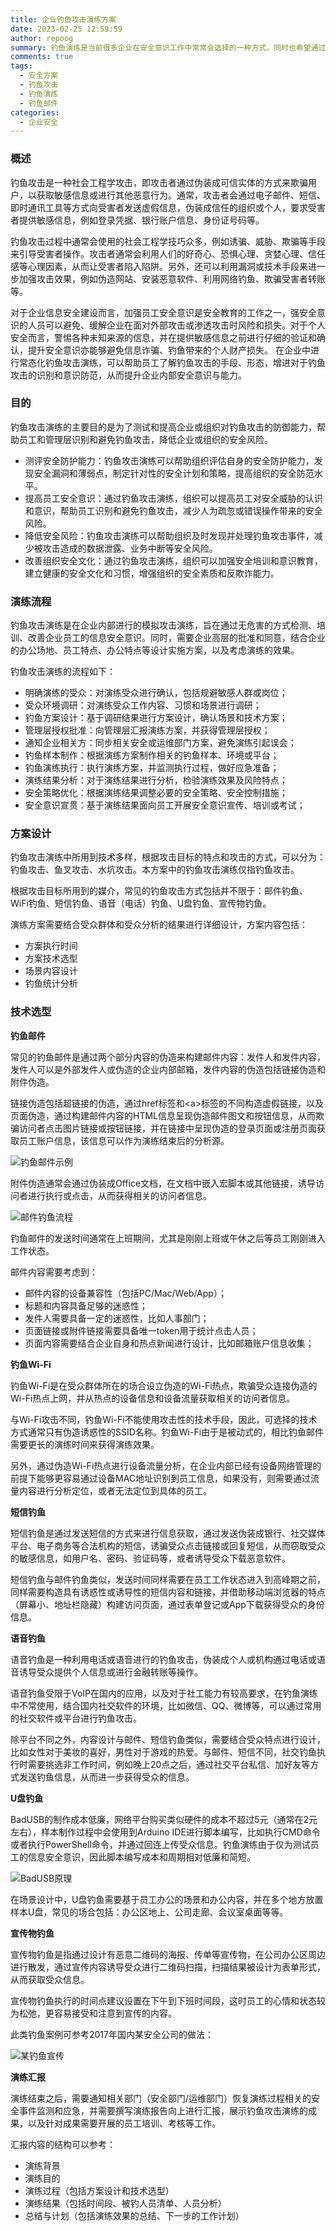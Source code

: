 ```yaml
---
title: 企业钓鱼攻击演练方案
date: 2023-02-25 12:59:59
author: repoog
summary: 钓鱼演练是当前很多企业在安全意识工作中常常会选择的一种方式，同时也希望通过这种方式来检验公司人员的安全意识和能力。本文介绍的是企业钓鱼攻击演练中会涉及到的设计思路、攻击方法，但不涉及具体的技术细节和方案。
comments: true
tags:
  - 安全方案
  - 钓鱼攻击
  - 钓鱼演练
  - 钓鱼邮件
categories:
  - 企业安全
---
```


### **概述**

钓鱼攻击是一种社会工程学攻击，即攻击者通过伪装成可信实体的方式来欺骗用户，以获取敏感信息或进行其他恶意行为。通常，攻击者会通过电子邮件、短信、即时通讯工具等方式向受害者发送虚假信息，伪装成信任的组织或个人，要求受害者提供敏感信息，例如登录凭据、银行账户信息、身份证号码等。

钓鱼攻击过程中通常会使用的社会工程学技巧众多，例如诱骗、威胁、欺骗等手段来引导受害者操作。攻击者通常会利用人们的好奇心、恐惧心理、贪婪心理、信任感等心理因素，从而让受害者陷入陷阱。另外，还可以利用漏洞或技术手段来进一步加强攻击效果，例如伪造网站、安装恶意软件、利用网络钓鱼、欺骗受害者转账等。

对于企业信息安全建设而言，加强员工安全意识是安全教育的工作之一，强安全意识的人员可以避免、缓解企业在面对外部攻击或渗透攻击时风险和损失。对于个人安全而言，警惕各种未知来源的信息，并在提供敏感信息之前进行仔细的验证和确认，提升安全意识亦能够避免信息诈骗、钓鱼带来的个人财产损失。 在企业中进行常态化钓鱼攻击演练，可以帮助员工了解钓鱼攻击的手段、形态，增进对于钓鱼攻击的识别和意识防范，从而提升企业内部安全意识与能力。

### **目的**

钓鱼攻击演练的主要目的是为了测试和提高企业或组织对钓鱼攻击的防御能力，帮助员工和管理层识别和避免钓鱼攻击，降低企业或组织的安全风险。

* 测评安全防护能力：钓鱼攻击演练可以帮助组织评估自身的安全防护能力，发现安全漏洞和薄弱点，制定针对性的安全计划和策略，提高组织的安全防范水平。
* 提高员工安全意识：通过钓鱼攻击演练，组织可以提高员工对安全威胁的认识和意识，帮助员工识别和避免钓鱼攻击，减少人为疏忽或错误操作带来的安全风险。
* 降低安全风险：钓鱼攻击演练可以帮助组织及时发现并处理钓鱼攻击事件，减少被攻击造成的数据泄露、业务中断等安全风险。
* 改善组织安全文化：通过钓鱼攻击演练，组织可以加强安全培训和意识教育，建立健康的安全文化和习惯，增强组织的安全素质和反欺诈能力。

### **演练流程**

钓鱼攻击演练是在企业内部进行的模拟攻击演练，旨在通过无危害的方式检测、培训、改善企业员工的信息安全意识。同时，需要企业高层的批准和同意，结合企业的办公场地、员工特点、办公特点等设计实施方案，以及考虑演练的效果。

钓鱼攻击演练的流程如下：

* 明确演练的受众：对演练受众进行确认，包括规避敏感人群或岗位；
* 受众环境调研：对演练受众工作内容、习惯和场景进行调研；
* 钓鱼方案设计：基于调研结果进行方案设计，确认场景和技术方案；
* 管理层授权批准：向管理层汇报演练方案，并获得管理层授权；
* 通知企业相关方：同步相关安全或运维部门方案，避免演练引起误会；
* 钓鱼样本制作：根据演练方案制作相关的钓鱼样本、环境或平台；
* 钓鱼演练执行：执行演练方案，并监测执行过程，做好应急准备；
* 演练结果分析：对于演练结果进行分析，检验演练效果及风险特点；
* 安全策略优化：根据演练结果调整必要的安全策略、安全控制措施；
* 安全意识宣贯：基于演练结果面向员工开展安全意识宣传、培训或考试；

### **方案设计**

钓鱼攻击演练中所用到技术多样，根据攻击目标的特点和攻击的方式，可以分为：钓鱼攻击、鱼叉攻击、水坑攻击。本方案中的钓鱼攻击演练仅指钓鱼攻击。

根据攻击目标所用到的媒介，常见的钓鱼攻击方式包括并不限于：邮件钓鱼、WiFi钓鱼、短信钓鱼、语音（电话）钓鱼、U盘钓鱼、宣传物钓鱼。

演练方案需要结合受众群体和受众分析的结果进行详细设计，方案内容包括：

* 方案执行时间
* 方案技术选型
* 场景内容设计
* 钓鱼统计分析

### **技术选型**

**钓鱼邮件**

常见的钓鱼邮件是通过两个部分内容的伪造来构建邮件内容：发件人和发件内容，发件人可以是外部发件人或伪造的企业内部邮箱，发件内容的伪造包括链接伪造和附件伪造。

链接伪造包括超链接的伪造，通过href标签和\<a\>标签的不同构造虚假链接，以及页面伪造，通过构建邮件内容的HTML信息呈现伪造邮件图文和按钮信息，从而欺骗访问者点击图片链接或按钮链接，并在链接中呈现伪造的登录页面或注册页面获取员工账户信息，该信息可以作为演练结束后的分析源。

![钓鱼邮件示例](images/2023/02/phishing-mail.png '钓鱼邮件示例')

附件伪造通常会通过伪装成Office文档，在文档中嵌入宏脚本或其他链接，诱导访问者进行执行或点击，从而获得相关的访问者信息。

![邮件钓鱼流程](images/2023/02/phishing-mail-attach.png '邮件钓鱼流程')

钓鱼邮件的发送时间通常在上班期间，尤其是刚刚上班或午休之后等员工刚刚进入工作状态。

邮件内容需要考虑到：

* 邮件内容的设备兼容性（包括PC/Mac/Web/App）；
* 标题和内容具备足够的迷惑性；
* 发件人需要具备一定的迷惑性，比如人事部门；
* 页面链接或附件链接需要具备唯一token用于统计点击人员；
* 页面内容需要结合企业自身和热点新闻进行设计，比如邮箱账户信息收集；

**钓鱼Wi-Fi**

钓鱼Wi-Fi是在受众群体所在的场合设立伪造的Wi-Fi热点，欺骗受众连接伪造的Wi-Fi热点上网，并从热点的设备信息和设备流量获取相关的访问者信息。

与Wi-Fi攻击不同，钓鱼Wi-Fi不能使用攻击性的技术手段，因此，可选择的技术方式通常只有伪造诱惑性的SSID名称。钓鱼Wi-Fi由于是被动式的，相比钓鱼邮件需要更长的演练时间来获得演练效果。

另外，通过伪造Wi-Fi热点进行设备流量分析，在企业内部已经有设备网络管理的前提下能够更容易通过设备MAC地址识别到员工信息，如果没有，则需要通过流量内容进行分析定位，或者无法定位到具体的员工。

**短信钓鱼**

短信钓鱼是通过发送短信的方式来进行信息获取，通过发送伪装成银行、社交媒体平台、电子商务等合法机构的短信，诱骗受众点击链接或回复短信，从而窃取受众的敏感信息，如用户名、密码、验证码等，或者诱导受众下载恶意软件。

短信钓鱼与邮件钓鱼类似，发送时间同样需要在员工工作状态进入到高峰期之前，同样需要构造具有诱惑性或诱导性的短信内容和链接，并借助移动端浏览器的特点（屏幕小、地址栏隐藏）构建访问页面，通过表单登记或App下载获得受众的身份信息。

**语音钓鱼**

语音钓鱼是一种利用电话或语音进行的钓鱼攻击，伪装成个人或机构通过电话或语音诱导受众提供个人信息或进行金融转账等操作。

语音钓鱼受限于VoIP在国内的应用，以及对于社工能力有较高要求，在钓鱼演练中不常使用，结合国内社交软件的环境，比如微信、QQ、微博等，可以通过常用的社交软件或平台进行钓鱼攻击。

除平台不同之外，内容设计与邮件、短信钓鱼类似，需要结合受众特点进行设计，比如女性对于美妆的喜好，男性对于游戏的热爱。与邮件、短信不同，社交钓鱼执行时需要挑选非工作时间，例如晚上20点之后，通过社交平台私信、加好友等方式发送钓鱼信息，从而进一步获得受众的信息。

**U盘钓鱼**

BadUSB的制作成本低廉，网络平台购买类似硬件的成本不超过5元（通常在2元左右），样本制作过程中会使用到Arduino IDE进行脚本编写，比如执行CMD命令或者执行PowerShell命令，并通过回连上传受众信息。钓鱼演练由于仅为测试员工的信息安全意识，因此脚本编写成本和周期相对低廉和简短。

![BadUSB原理](images/2023/02/phishing-badusb.png 'BadUSB原理')

在场景设计中，U盘钓鱼需要基于员工办公的场景和办公内容，并在多个地方放置样本U盘，常见的场合包括：办公区地上、公司走廊、会议室桌面等等。

**宣传物钓鱼**

宣传物钓鱼是指通过设计有恶意二维码的海报、传单等宣传物，在公司办公区周边进行散发，通过宣传内容诱导受众进行二维码扫描，扫描结果被设计为表单形式，从而获取受众信息。

宣传物钓鱼执行的时间点建议设置在下午到下班时间段，这时员工的心情和状态较为松弛，更容易接受和注意到宣传的内容。

此类钓鱼案例可参考2017年国内某安全公司的做法：

![某钓鱼宣传](images/2023/02/phishing-poster.png '某钓鱼宣传')

**演练汇报**

演练结束之后，需要通知相关部门（安全部门/运维部门）恢复演练过程相关的安全事件监测和应急，并需要撰写演练报告向上进行汇报，展示钓鱼攻击演练的成果，以及针对成果需要开展的员工培训、考核等工作。

汇报内容的结构可以参考：

* 演练背景
* 演练目的
* 演练过程（包括方案设计和技术选型）
* 演练结果（包括时间段、被钓人员清单、人员分析）
* 总结与计划（包括演练效果的总结、下一步的工作计划）